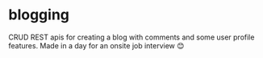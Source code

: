 # blogging

CRUD REST apis for creating a blog with comments and some user profile features. Made in a day for an onsite job interview 😊
